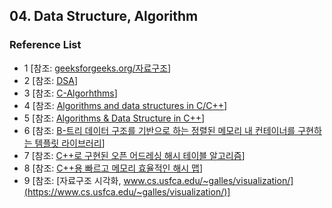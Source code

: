 ## 04. Data Structure, Algorithm
### Reference List
  * 1 [참조: [geeksforgeeks.org/자료구조](https://www.geeksforgeeks.org/dsa-tutorial-learn-data-structures-and-algorithms/)]
  * 2 [참조: [DSA](https://github.com/Anubrata-Das/DSA)]
  * 3 [참조: [C-Algorhthms](https://github.com/fragglet/c-algorithms)]
  * 4 [참조: [Algorithms and data structures in C/C++](https://www.cprogramming.com/algorithms-and-data-structures.html)]
  * 5 [참조: [Algorithms & Data Structure in C++](https://github.com/xtaci/algorithms)]
  * 6 [참조: [B-트리 데이터 구조를 기반으로 하는 정렬된 메모리 내 컨테이너를 구현하는 템플릿 라이브러리](https://github.com/algorithm-ninja/cpp-btree)]
  * 7 [참조: [C++로 구현된 오픈 어드레싱 해시 테이블 알고리즘](https://github.com/goossaert/hashmap)]
  * 8 [참조: [C++용 빠르고 메모리 효율적인 해시 맵](https://github.com/greg7mdp/sparsepp)]
  * 9 [참조: [자료구조 시각화, www.cs.usfca.edu/~galles/visualization/](https://www.cs.usfca.edu/~galles/visualization/)]
